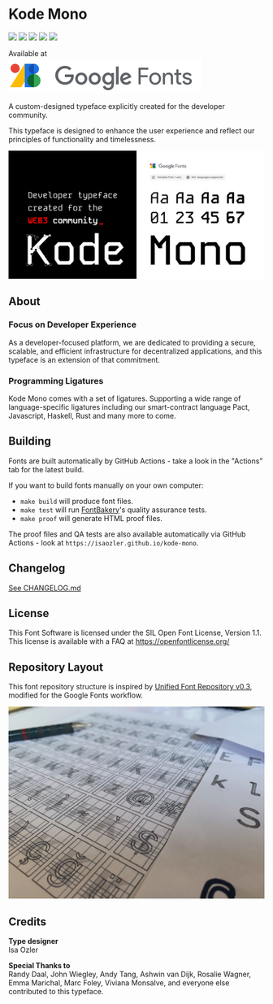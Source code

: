 # Kode Mono

[![][Fontbakery]](https://isaozler.github.io/kode-mono/fontbakery/fontbakery-report.html)
[![][Universal]](https://isaozler.github.io/kode-mono/fontbakery/fontbakery-report.html)
[![][GF Profile]](https://isaozler.github.io/kode-mono/fontbakery/fontbakery-report.html)
[![][Outline Correctness]](https://isaozler.github.io/kode-mono/fontbakery/fontbakery-report.html)
[![][Shaping]](https://isaozler.github.io/kode-mono/fontbakery/fontbakery-report.html)

[Fontbakery]: https://img.shields.io/endpoint?url=https%3A%2F%2Fisaozler.github.io%2Fkode-mono%2Fbadges%2Foverall.json
[GF Profile]: https://img.shields.io/endpoint?url=https%3A%2F%2Fisaozler.github.io%2Fkode-mono%2Fbadges%2FGoogleFonts.json
[Outline Correctness]: https://img.shields.io/endpoint?url=https%3A%2F%2Fisaozler.github.io%2Fkode-mono%2Fbadges%2FOutlineCorrectnessChecks.json
[Shaping]: https://img.shields.io/endpoint?url=https%3A%2F%2Fisaozler.github.io%2Fkode-mono%2Fbadges%2FShapingChecks.json
[Universal]: https://img.shields.io/endpoint?url=https%3A%2F%2Fisaozler.github.io%2Fkode-mono%2Fbadges%2FUniversal.json

Available at\
[![Google Fonts - Kode Mono](/documentation/google-fonts-logo.svg 'Download Kode Mono from Google Fonts')](https://fonts.google.com/specimen/Kode+Mono)

A custom-designed typeface explicitly created for the developer community. 

This typeface is designed to enhance the user experience and reflect our principles of functionality and timelessness.

![Generated Image](documentation/kode-mono-google-fonts-release.webp)

## About

### Focus on Developer Experience

As a developer-focused platform, we are dedicated to providing a secure, scalable, and efficient infrastructure for decentralized applications, and this typeface is an extension of that commitment.

### Programming Ligatures

Kode Mono comes with a set of ligatures. Supporting a wide range of language-specific ligatures including our smart-contract language Pact, Javascript, Haskell, Rust and many more to come.

## Building

Fonts are built automatically by GitHub Actions - take a look in the "Actions" tab for the latest build.

If you want to build fonts manually on your own computer:

* `make build` will produce font files.
* `make test` will run [FontBakery](https://github.com/googlefonts/fontbakery)'s quality assurance tests.
* `make proof` will generate HTML proof files.

The proof files and QA tests are also available automatically via GitHub Actions - look at `https://isaozler.github.io/kode-mono`.

## Changelog
[See CHANGELOG.md](./CHANGELOG.md)

## License

This Font Software is licensed under the SIL Open Font License, Version 1.1.
This license is available with a FAQ at
https://openfontlicense.org/

## Repository Layout

This font repository structure is inspired by [Unified Font Repository v0.3](https://github.com/unified-font-repository/Unified-Font-Repository), modified for the Google Fonts workflow.

![Generated Image](documentation/wip-kode-mono.jpeg)

## Credits

**Type designer**\
Isa Ozler

**Special Thanks to**\
Randy Daal, John Wiegley, Andy Tang, Ashwin van Dijk, Rosalie Wagner, Emma Marichal, Marc Foley, Viviana Monsalve, and everyone else contributed to this typeface.
